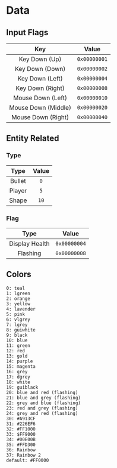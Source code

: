 # Data

## Input Flags

|Key|Value|
|:-:|:-:|
|Key Down (Up)|`0x00000001`|
|Key Down (Down)|`0x00000002`|
|Key Down (Left)|`0x00000004`|
|Key Down (Right)|`0x00000008`|
|Mouse Down (Left)|`0x00000010`|
|Mouse Down (Middle)|`0x00000020`|
|Mouse Down (Right)|`0x00000040`|

## Entity Related
### Type
|Type|Value|
|:-:|:-:|
|Bullet|`0`|
|Player|`5`|
|Shape|`10`|

### Flag
|Type|Value|
|:-:|:-:|
|Display Health|`0x00000004`|
|Flashing|`0x00000008`|

## Colors
```
0: teal
1: lgreen
2: orange
3: yellow
4: lavender
5: pink
6: vlgrey
7: lgrey
8: guiwhite
9: black
10: blue
11: green
12: red
13: gold
14: purple
15: magenta
16: grey
17: dgrey
18: white
19: guiblack
20: blue and red (flashing)
21: blue and grey (flashing)
22: grey and blue (flashing)
23: red and grey (flashing)
24: grey and red (flashing)
30: #A913CF
31: #226EF6
32: #FF1000
33: $FF9000
34: #00E00B
35: #FFD300
36: Rainbow
37: Rainbow 2
default: #FF0000
